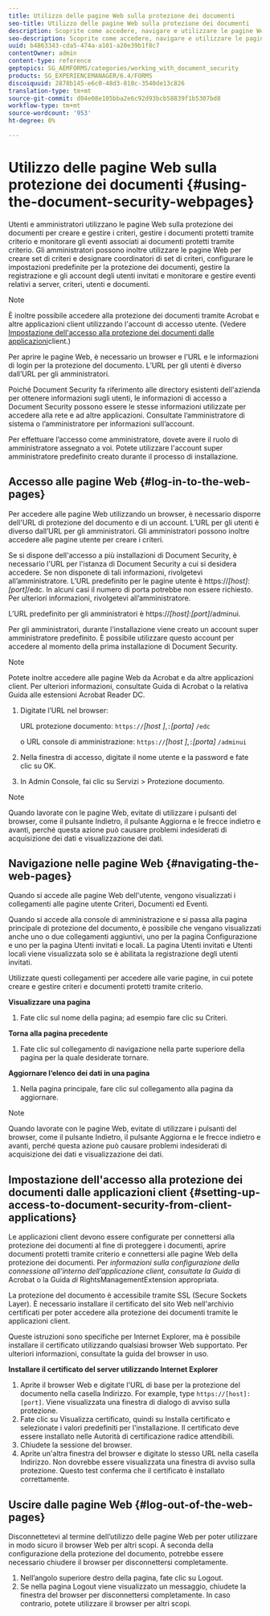 ```yaml
---
title: Utilizzo delle pagine Web sulla protezione dei documenti
seo-title: Utilizzo delle pagine Web sulla protezione dei documenti
description: Scoprite come accedere, navigare e utilizzare le pagine Web sulla protezione dei documenti.
seo-description: Scoprite come accedere, navigare e utilizzare le pagine Web sulla protezione dei documenti.
uuid: b4863343-cda5-474a-a101-a20e39b1f8c7
contentOwner: admin
content-type: reference
geptopics: SG_AEMFORMS/categories/working_with_document_security
products: SG_EXPERIENCEMANAGER/6.4/FORMS
discoiquuid: 2878b145-e6c0-48d3-810c-3540de13c826
translation-type: tm+mt
source-git-commit: d04e08e105bba2e6c92d93bcb58839f1b5307bd8
workflow-type: tm+mt
source-wordcount: '953'
ht-degree: 0%

---
```



# Utilizzo delle pagine Web sulla protezione dei documenti {#using-the-document-security-webpages}

Utenti e amministratori utilizzano le pagine Web sulla protezione dei documenti per creare e gestire i criteri, gestire i documenti protetti tramite criterio e monitorare gli eventi associati ai documenti protetti tramite criterio. Gli amministratori possono inoltre utilizzare le pagine Web per creare set di criteri e designare coordinatori di set di criteri, configurare le impostazioni predefinite per la protezione dei documenti, gestire la registrazione e gli account degli utenti invitati e monitorare e gestire eventi relativi a server, criteri, utenti e documenti.

>[!NOTE]
>
>È inoltre possibile accedere alla protezione dei documenti tramite  Acrobat e altre applicazioni client utilizzando l&#39;account di accesso utente. (Vedere [Impostazione dell&#39;accesso alla protezione dei documenti dalle applicazioni](using-document-security-web-pages.md#setting-up-access-to-document-security-from-client-applications)client.)

Per aprire le pagine Web, è necessario un browser e l&#39;URL e le informazioni di login per la protezione del documento. L’URL per gli utenti è diverso dall’URL per gli amministratori.

Poiché Document Security fa riferimento alle directory esistenti dell&#39;azienda per ottenere informazioni sugli utenti, le informazioni di accesso a Document Security possono essere le stesse informazioni utilizzate per accedere alla rete e ad altre applicazioni. Consultate l’amministratore di sistema o l’amministratore per informazioni sull’account.

Per effettuare l’accesso come amministratore, dovete avere il ruolo di amministratore assegnato a voi. Potete utilizzare l&#39;account super amministratore predefinito creato durante il processo di installazione.

## Accesso alle pagine Web {#log-in-to-the-web-pages}

Per accedere alle pagine Web utilizzando un browser, è necessario disporre dell&#39;URL di protezione del documento e di un account. L’URL per gli utenti è diverso dall’URL per gli amministratori. Gli amministratori possono inoltre accedere alle pagine utente per creare i criteri.

Se si dispone dell&#39;accesso a più installazioni di Document Security, è necessario l&#39;URL per l&#39;istanza di Document Security a cui si desidera accedere. Se non disponete di tali informazioni, rivolgetevi all’amministratore. L’URL predefinito per le pagine utente è https://*[host]*:*[port]*/edc. In alcuni casi il numero di porta potrebbe non essere richiesto. Per ulteriori informazioni, rivolgetevi all’amministratore.

L’URL predefinito per gli amministratori è https://*[host]*:*[port]*/adminui.

Per gli amministratori, durante l&#39;installazione viene creato un account super amministratore predefinito. È possibile utilizzare questo account per accedere al momento della prima installazione di Document Security.

>[!NOTE]
>
>Potete inoltre accedere alle pagine Web da  Acrobat e da altre applicazioni client. Per ulteriori informazioni, consultate  Guida di Acrobat o la relativa Guida alle estensioni Acrobat Reader DC.

1. Digitate l’URL nel browser:

   URL protezione documento: `https://`*[host ]*,`:`*[porta]* `/edc`

   o URL console di amministrazione: `https://`*[host ]*,`:`*[porta]* `/adminui`

1. Nella finestra di accesso, digitate il nome utente e la password e fate clic su OK.
1. In Admin Console, fai clic su Servizi > Protezione documento.

>[!NOTE]
>
>Quando lavorate con le pagine Web, evitate di utilizzare i pulsanti del browser, come il pulsante Indietro, il pulsante Aggiorna e le frecce indietro e avanti, perché questa azione può causare problemi indesiderati di acquisizione dei dati e visualizzazione dei dati.

## Navigazione nelle pagine Web {#navigating-the-web-pages}

Quando si accede alle pagine Web dell&#39;utente, vengono visualizzati i collegamenti alle pagine utente Criteri, Documenti ed Eventi.

Quando si accede alla console di amministrazione e si passa alla pagina principale di protezione del documento, è possibile che vengano visualizzati anche uno o due collegamenti aggiuntivi, uno per la pagina Configurazione e uno per la pagina Utenti invitati e locali. La pagina Utenti invitati e Utenti locali viene visualizzata solo se è abilitata la registrazione degli utenti invitati.

Utilizzate questi collegamenti per accedere alle varie pagine, in cui potete creare e gestire criteri e documenti protetti tramite criterio.

**Visualizzare una pagina**

1. Fate clic sul nome della pagina; ad esempio fare clic su Criteri.

**Torna alla pagina precedente**

1. Fate clic sul collegamento di navigazione nella parte superiore della pagina per la quale desiderate tornare.

**Aggiornare l’elenco dei dati in una pagina**

1. Nella pagina principale, fare clic sul collegamento alla pagina da aggiornare.

>[!NOTE]
>
>Quando lavorate con le pagine Web, evitate di utilizzare i pulsanti del browser, come il pulsante Indietro, il pulsante Aggiorna e le frecce indietro e avanti, perché questa azione può causare problemi indesiderati di acquisizione dei dati e visualizzazione dei dati.

## Impostazione dell&#39;accesso alla protezione dei documenti dalle applicazioni client {#setting-up-access-to-document-security-from-client-applications}

Le applicazioni client devono essere configurate per connettersi alla protezione dei documenti al fine di proteggere i documenti, aprire documenti protetti tramite criterio e connettersi alle pagine Web della protezione dei documenti. Per *informazioni sulla configurazione della connessione all’interno dell’applicazione client, consultate la Guida* di Acrobat o la Guida *di* RightsManagementExtension appropriata.

La protezione del documento è accessibile tramite SSL (Secure Sockets Layer). È necessario installare il certificato del sito Web nell&#39;archivio certificati per poter accedere alla protezione dei documenti tramite le applicazioni client.

<!-- Fix broken link See Configuring SSL for information on SSL.-->

Queste istruzioni sono specifiche per Internet Explorer, ma è possibile installare il certificato utilizzando qualsiasi browser Web supportato. Per ulteriori informazioni, consultate la guida del browser in uso.

**Installare il certificato del server utilizzando Internet Explorer**

1. Aprite il browser Web e digitate l&#39;URL di base per la protezione del documento nella casella Indirizzo. For example, type `https://[host]:[port]`. Viene visualizzata una finestra di dialogo di avviso sulla protezione.
1. Fate clic su Visualizza certificato, quindi su Installa certificato e selezionate i valori predefiniti per l&#39;installazione. Il certificato deve essere installato nelle Autorità di certificazione radice attendibili.
1. Chiudete la sessione del browser.
1. Aprite un&#39;altra finestra del browser e digitate lo stesso URL nella casella Indirizzo. Non dovrebbe essere visualizzata una finestra di avviso sulla protezione. Questo test conferma che il certificato è installato correttamente.

## Uscire dalle pagine Web {#log-out-of-the-web-pages}

Disconnettetevi al termine dell’utilizzo delle pagine Web per poter utilizzare in modo sicuro il browser Web per altri scopi. A seconda della configurazione della protezione del documento, potrebbe essere necessario chiudere il browser per disconnettersi completamente.

1. Nell’angolo superiore destro della pagina, fate clic su Logout.
1. Se nella pagina Logout viene visualizzato un messaggio, chiudete la finestra del browser per disconnettersi completamente. In caso contrario, potete utilizzare il browser per altri scopi.

